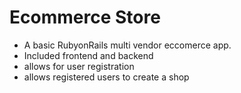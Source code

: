 # Ecommerce Store
- A basic RubyonRails multi vendor eccomerce app. 
- Included frontend and backend
- allows for user registration
- allows registered users to create a shop

